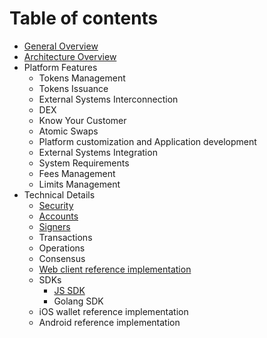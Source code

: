 # Table of contents

* [General Overview](README.md)
* [Architecture Overview](architecture.md)
* Platform Features
    * Tokens Management
    * Tokens Issuance
    * External Systems Interconnection
    * DEX
    * Know Your Customer
    * Atomic Swaps
    * Platform customization and Application development
    * External Systems Integration
    * System Requirements
    * Fees Management
    * Limits Management
* Technical Details
    * [Security](tech/security.md)
    * [Accounts](tech/accounts.md)
    * [Signers](tech/signers.md)
    * Transactions
    * Operations
    * Consensus
    * [Web client reference implementation](https://github.com/tokend/client-scaffold)
    * SDKs
        * [JS SDK](https://github.com/tokend/js-sdk)
        * Golang SDK
    * iOS wallet reference implementation
    * Android reference implementation